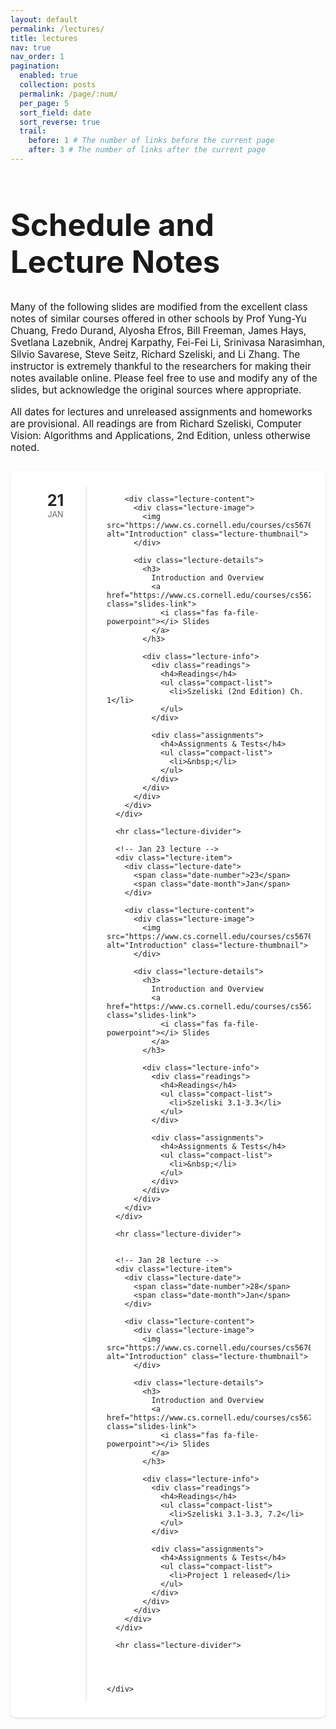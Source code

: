 ```yaml
---
layout: default
permalink: /lectures/
title: lectures
nav: true
nav_order: 1
pagination:
  enabled: true
  collection: posts
  permalink: /page/:num/
  per_page: 5
  sort_field: date
  sort_reverse: true
  trail:
    before: 1 # The number of links before the current page
    after: 3 # The number of links after the current page
---
```




<div class="post">

  <div class="header-bar">
    <h1 class="smaller-h1">Schedule and Lecture Notes</h1>
    <p class="aligned-text">
      Many of the following slides are modified from the excellent class notes of similar courses offered in other schools by Prof Yung-Yu Chuang, Fredo Durand, Alyosha Efros, Bill Freeman, James Hays, Svetlana Lazebnik, Andrej Karpathy, Fei-Fei Li, Srinivasa Narasimhan, Silvio Savarese, Steve Seitz, Richard Szeliski, and Li Zhang. The instructor is extremely thankful to the researchers for making their notes available online. Please feel free to use and modify any of the slides, but acknowledge the original sources where appropriate.
    </p>
    <p class="aligned-text">
      All dates for lectures and unreleased assignments and homeworks are provisional. All readings are from Richard Szeliski, Computer Vision: Algorithms and Applications, 2nd Edition, unless otherwise noted.
    </p>
  </div>


  <!-- add lecture notes, readings, and dates -->
  <div class="post-list">
    <div class="lecture-grid">
      <!-- Jan 21 lecture -->
      <div class="lecture-item">
        <div class="lecture-date">
          <span class="date-number">21</span>
          <span class="date-month">Jan</span>
        </div>
        
        <div class="lecture-content">
          <div class="lecture-image">
            <img src="https://www.cs.cornell.edu/courses/cs5670/2024sp/lectures/images/smallfrontcover_s.jpg" alt="Introduction" class="lecture-thumbnail">
          </div>
          
          <div class="lecture-details">
            <h3>
              Introduction and Overview
              <a href="https://www.cs.cornell.edu/courses/cs5670/2024sp/lectures/lec00_intro_for_web.pdf" class="slides-link">
                <i class="fas fa-file-powerpoint"></i> Slides
              </a>
            </h3>
            
            <div class="lecture-info">
              <div class="readings">
                <h4>Readings</h4>
                <ul class="compact-list">
                  <li>Szeliski (2nd Edition) Ch. 1</li>
                </ul>
              </div>
              
              <div class="assignments">
                <h4>Assignments & Tests</h4>
                <ul class="compact-list">
                  <li>&nbsp;</li>
                </ul>
              </div>
            </div>
          </div>
        </div>
      </div>

      <hr class="lecture-divider">

      <!-- Jan 23 lecture -->
      <div class="lecture-item">
        <div class="lecture-date">
          <span class="date-number">23</span>
          <span class="date-month">Jan</span>
        </div>
        
        <div class="lecture-content">
          <div class="lecture-image">
            <img src="https://www.cs.cornell.edu/courses/cs5670/2024sp/lectures/images/filter.png" alt="Introduction" class="lecture-thumbnail">
          </div>
          
          <div class="lecture-details">
            <h3>
              Introduction and Overview
              <a href="https://www.cs.cornell.edu/courses/cs5670/2024sp/lectures/lec01_filter_for_web.pdf" class="slides-link">
                <i class="fas fa-file-powerpoint"></i> Slides
              </a>
            </h3>
            
            <div class="lecture-info">
              <div class="readings">
                <h4>Readings</h4>
                <ul class="compact-list">
                  <li>Szeliski 3.1-3.3</li>
                </ul>
              </div>
              
              <div class="assignments">
                <h4>Assignments & Tests</h4>
                <ul class="compact-list">
                  <li>&nbsp;</li>
                </ul>
              </div>
            </div>
          </div>
        </div>
      </div>

      <hr class="lecture-divider">


      <!-- Jan 28 lecture -->
      <div class="lecture-item">
        <div class="lecture-date">
          <span class="date-number">28</span>
          <span class="date-month">Jan</span>
        </div>
        
        <div class="lecture-content">
          <div class="lecture-image">
            <img src="https://www.cs.cornell.edu/courses/cs5670/2024sp/lectures/images/filter2.png" alt="Introduction" class="lecture-thumbnail">
          </div>
          
          <div class="lecture-details">
            <h3>
              Introduction and Overview
              <a href="https://www.cs.cornell.edu/courses/cs5670/2024sp/lectures/lec02_edge_for_web.pdf" class="slides-link">
                <i class="fas fa-file-powerpoint"></i> Slides
              </a>
            </h3>
            
            <div class="lecture-info">
              <div class="readings">
                <h4>Readings</h4>
                <ul class="compact-list">
                  <li>Szeliski 3.1-3.3, 7.2</li>
                </ul>
              </div>
              
              <div class="assignments">
                <h4>Assignments & Tests</h4>
                <ul class="compact-list">
                  <li>Project 1 released</li>
                </ul>
              </div>
            </div>
          </div>
        </div>
      </div>

      <hr class="lecture-divider">




    </div>
  </div>

  <style>
    .header-bar {
      margin-bottom: 2em;
    }
    .smaller-h1 {
      font-size: 3.5em !important; 
    }
    .aligned-text {
      text-align: left;
      font-size: 1.1em;
    }
    .post-list {
      margin-top: 2em;
    }
    .post-item {
      margin-bottom: 1.5em;
    }
    .post-meta {
      color: #aaa;
      font-size: 0.9em;
    }
    .lecture-grid {
      max-width: 1200px;
      margin: 0 auto;
    }

    .lecture-item {
      display: flex;
      gap: 2rem;
      margin-bottom: 2rem;
      background: #ffffff;
      border-radius: 8px;
      padding: 1.5rem;
      box-shadow: 0 2px 4px rgba(0,0,0,0.1);
    }

    .lecture-date {
      min-width: 80px;
      text-align: center;
      padding: 0.5rem;
      border-right: 2px solid #eee;
    }

    .date-number {
      display: block;
      font-size: 1.8em;
      font-weight: bold;
      color: #2a2a2a;
    }

    .date-month {
      display: block;
      color: #666;
      text-transform: uppercase;
      font-size: 0.9em;
    }

    .lecture-content {
      display: flex;
      gap: 2rem;
      flex: 1;
    }

    .lecture-image {
      width: 200px;
      flex-shrink: 0;
    }

    .lecture-thumbnail {
      width: 100%;
      height: 150px;
      object-fit: cover;
      border-radius: 6px;
    }

    .lecture-details {
      flex: 1;
    }

    .lecture-details h3 {
      margin: 0 0 0.8rem 0;
      color: #2a2a2a;
      display: flex;
      align-items: center;
      gap: 1rem;
    }

    .slides-link {
      font-size: 0.5em;
      padding: 0.2rem 0.6rem;
      background: #f0f0f0;
      border-radius: 4px;
      color: #666;
      text-decoration: none;
      transition: all 0.2s ease;
    }

    .slides-link:hover {
      background: #e0e0e0;
      color: #333;
      text-decoration: none;
    }

    .lecture-info {
      display: flex;
      gap: 2.5rem;
      margin-top: 0.5rem;
    }

    .readings, .assignments {
      flex: 1;
    }

    .readings h4, .assignments h4 {
      font-size: 1em;
      color: #666;
      margin-bottom: 0.2rem;
      text-transform: uppercase;
      letter-spacing: 0.5px;
    }

    .compact-list {
      margin: 0;
      padding-left: 1.2rem;
      font-size: 0.95em;
      line-height: 1.4;
    }

    .compact-list li {
      margin-bottom: 0.2rem;
      min-height: 1.4em;
    }

    .lecture-divider {
      margin: 2rem 0;
      border: none;
      border-top: 1px solid #eee;
    }
  </style>
</div>
